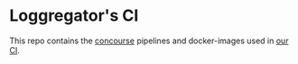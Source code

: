 
# Loggregator's CI

This repo contains the [concourse][concourse-homepage] pipelines and
docker-images used in [our CI][loggregator-ci].

[concourse-homepage]: https://concourse.ci/
[loggregator-ci]: https://loggregator.ci.cf-app.com/

